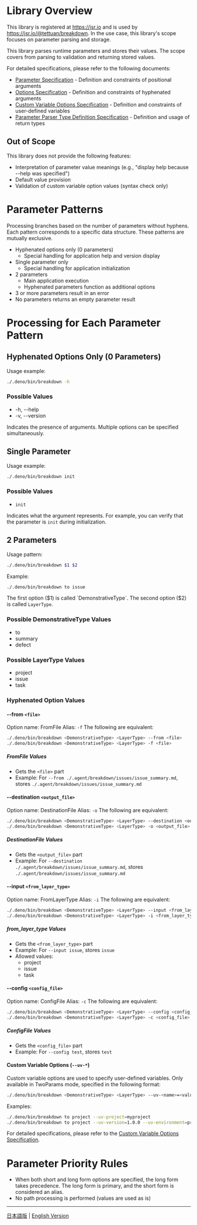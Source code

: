 # Library Overview

This library is registered at https://jsr.io and is used by https://jsr.io/@tettuan/breakdown.
In the use case, this library's scope focuses on parameter parsing and storage.

This library parses runtime parameters and stores their values.
The scope covers from parsing to validation and returning stored values.

For detailed specifications, please refer to the following documents:

- [Parameter Specification](params.md) - Definition and constraints of positional arguments
- [Options Specification](options.md) - Definition and constraints of hyphenated arguments
- [Custom Variable Options Specification](custom_variable_options.md) - Definition and constraints of user-defined variables
- [Parameter Parser Type Definition Specification](params_type.md) - Definition and usage of return types

## Out of Scope

This library does not provide the following features:

- Interpretation of parameter value meanings (e.g., "display help because --help was specified")
- Default value provision
- Validation of custom variable option values (syntax check only)

# Parameter Patterns

Processing branches based on the number of parameters without hyphens.
Each pattern corresponds to a specific data structure. These patterns are mutually exclusive.

- Hyphenated options only (0 parameters)
  - Special handling for application help and version display
- Single parameter only
  - Special handling for application initialization
- 2 parameters
  - Main application execution
  - Hyphenated parameters function as additional options
- 3 or more parameters result in an error
- No parameters returns an empty parameter result

# Processing for Each Parameter Pattern

## Hyphenated Options Only (0 Parameters)

Usage example:

```bash
./.deno/bin/breakdown -h
```

### Possible Values

- -h, --help
- -v, --version

Indicates the presence of arguments. Multiple options can be specified simultaneously.

## Single Parameter

Usage example:

```bash
./.deno/bin/breakdown init
```

### Possible Values

- `init`

Indicates what the argument represents.
For example, you can verify that the parameter is `init` during initialization.

## 2 Parameters

Usage pattern:

```bash
./.deno/bin/breakdown $1 $2
```

Example:

```bash
./.deno/bin/breakdown to issue
```

The first option ($1) is called `DemonstrativeType`.
The second option ($2) is called `LayerType`.

### Possible DemonstrativeType Values

- to
- summary
- defect

### Possible LayerType Values

- project
- issue
- task

### Hyphenated Option Values

#### --from `<file>`

Option name: FromFile
Alias: `-f`
The following are equivalent:

```bash
./.deno/bin/breakdown <DemonstrativeType> <LayerType> --from <file>
./.deno/bin/breakdown <DemonstrativeType> <LayerType> -f <file>
```

##### FromFile Values

- Gets the `<file>` part
- Example: For `--from ./.agent/breakdown/issues/issue_summary.md`, stores `./.agent/breakdown/issues/issue_summary.md`

#### --destination `<output_file>`

Option name: DestinationFile
Alias: `-o`
The following are equivalent:

```bash
./.deno/bin/breakdown <DemonstrativeType> <LayerType> --destination <output_file>
./.deno/bin/breakdown <DemonstrativeType> <LayerType> -o <output_file>
```

##### DestinationFile Values

- Gets the `<output_file>` part
- Example: For `--destination ./.agent/breakdown/issues/issue_summary.md`, stores `./.agent/breakdown/issues/issue_summary.md`

#### --input `<from_layer_type>`

Option name: FromLayerType
Alias: `-i`
The following are equivalent:

```bash
./.deno/bin/breakdown <DemonstrativeType> <LayerType> --input <from_layer_type>
./.deno/bin/breakdown <DemonstrativeType> <LayerType> -i <from_layer_type>
```

##### from_layer_type Values

- Gets the `<from_layer_type>` part
- Example: For `--input issue`, stores `issue`
- Allowed values:
  - project
  - issue
  - task

#### --config `<config_file>`

Option name: ConfigFile
Alias: `-c`
The following are equivalent:

```bash
./.deno/bin/breakdown <DemonstrativeType> <LayerType> --config <config_file>
./.deno/bin/breakdown <DemonstrativeType> <LayerType> -c <config_file>
```

##### ConfigFile Values

- Gets the `<config_file>` part
- Example: For `--config test`, stores `test`

#### Custom Variable Options (`--uv-*`)

Custom variable options are used to specify user-defined variables.
Only available in TwoParams mode, specified in the following format:

```bash
./.deno/bin/breakdown <DemonstrativeType> <LayerType> --uv-<name>=<value>
```

Examples:
```bash
./.deno/bin/breakdown to project --uv-project=myproject
./.deno/bin/breakdown to project --uv-version=1.0.0 --uv-environment=production
```

For detailed specifications, please refer to the [Custom Variable Options Specification](custom_variable_options.md).

# Parameter Priority Rules

- When both short and long form options are specified, the long form takes precedence. The long form is primary, and the short form is considered an alias.
- No path processing is performed (values are used as is)

---

[日本語版](index.ja.md) | [English Version](index.md) 